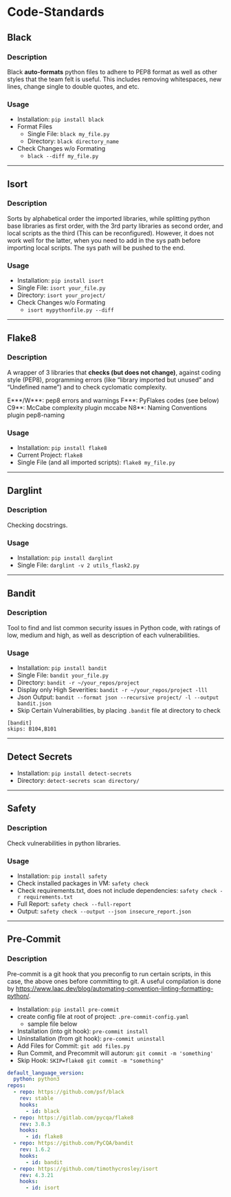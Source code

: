 # Code-Standards

## Black

### Description

Black **auto-formats** python files to adhere to PEP8 format as well as other styles that the team felt is useful. This includes removing whitespaces, new lines, change single to double quotes, and etc.

### Usage

 * Installation: `pip install black`
 * Format Files
    * Single File: `black my_file.py`
    * Directory: `black directory_name`
 * Check Changes w/o Formating
    * `black --diff my_file.py`

---

## Isort

### Description

Sorts by alphabetical order the imported libraries, while splitting python base libraries as first order, with the 3rd party libraries as second order, and local scripts as the third (This can be reconfigured). However, it does not work well for the latter, when you need to add in the sys path before importing local scripts. The sys path will be pushed to the end.

### Usage

 * Installation: `pip install isort`
 * Single File: `isort your_file.py`
 * Directory: `isort your_project/`
 * Check Changes w/o Formating
   * `isort mypythonfile.py --diff`

---

## Flake8

### Description

A wrapper of 3 libraries that **checks (but does not change)**, against coding style (PEP8), programming errors (like “library imported but unused” and “Undefined name”) and to check cyclomatic complexity.

E***/W***: pep8 errors and warnings
F***: PyFlakes codes (see below)
C9**: McCabe complexity plugin mccabe
N8**: Naming Conventions plugin pep8-naming

### Usage

 * Installation: `pip install flake8`
 * Current Project: `flake8`
 * Single File (and all imported scripts): `flake8 my_file.py`

---

## Darglint

### Description

Checking docstrings.

### Usage

 * Installation: `pip install darglint`
 * Single File: `darglint -v 2 utils_flask2.py`


---

## Bandit

### Description

Tool to find and list common security issues in Python code, with ratings of low, medium and high, as well as description of each vulnerabilities.

### Usage

 * Installation: `pip install bandit`
 * Single File: `bandit your_file.py`
 * Directory: `bandit -r ~/your_repos/project`
 * Display only High Severities: `bandit -r ~/your_repos/project -lll`
 * Json Output: `bandit --format json --recursive project/ -l --output bandit.json`
 * Skip Certain Vulnerabilities, by placing `.bandit` file at directory to check

```
[bandit]
skips: B104,B101
```

---

## Detect Secrets

 * Installation: `pip install detect-secrets`
 * Directory: `detect-secrets scan directory/`

---

## Safety

### Description

Check vulnerabilities in python libraries.

### Usage

 * Installation: `pip install safety`
 * Check installed packages in VM: `safety check`
 * Check requirements.txt, does not include dependencies: `safety check -r requirements.txt`
 * Full Report: `safety check --full-report`
 * Output: `safety check --output --json insecure_report.json`

---

## Pre-Commit

### Description

Pre-commit is a git hook that you preconfig to run certain scripts, in this case, the above ones before committing to git. A useful compilation is done by https://www.laac.dev/blog/automating-convention-linting-formatting-python/.

 * Installation: `pip install pre-commit`
 * create config file at root of project: `.pre-commit-config.yaml`
   * sample file below
 * Installation (into git hook): `pre-commit install`
 * Uninstallation (from git hook): `pre-commit uninstall`
 * Add Files for Commit: `git add files.py`
 * Run Commit, and Precommit will autorun: `git commit -m 'something'`
 * Skip Hook: `SKIP=flake8 git commit -m "something"`

```yml
default_language_version:
  python: python3
repos:
  - repo: https://github.com/psf/black
    rev: stable
    hooks:
      - id: black
  - repo: https://gitlab.com/pycqa/flake8
    rev: 3.8.3
    hooks:
      - id: flake8
  - repo: https://github.com/PyCQA/bandit
    rev: 1.6.2
    hooks:
      - id: bandit
  - repo: https://github.com/timothycrosley/isort
    rev: 4.3.21
    hooks:
      - id: isort
```